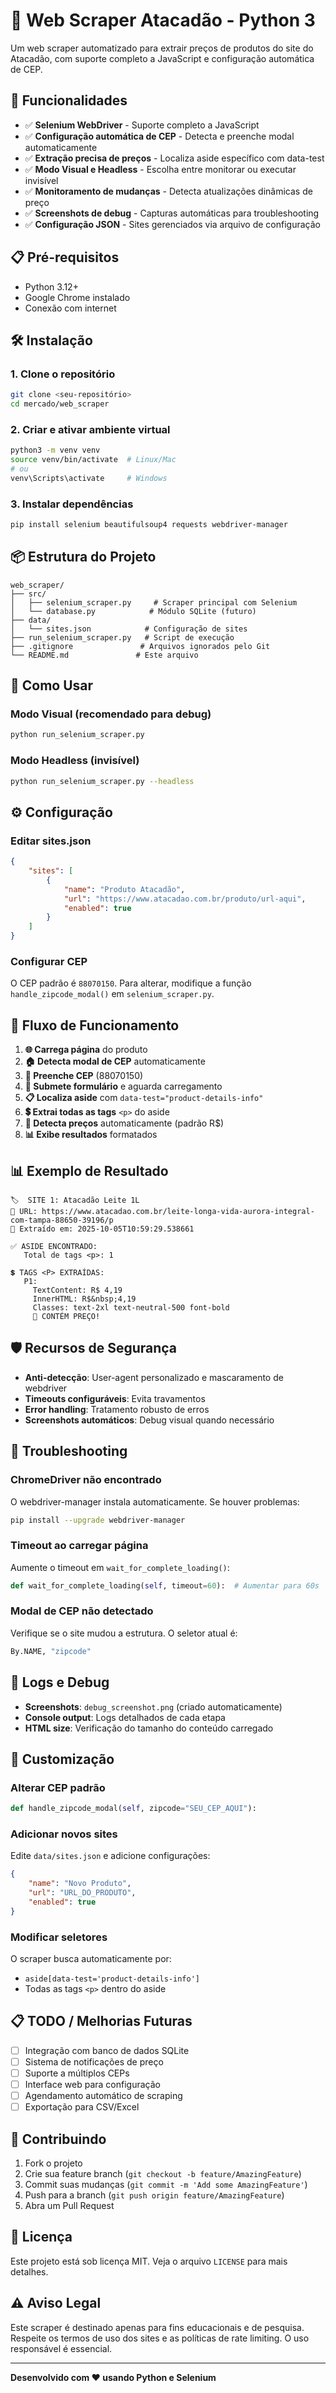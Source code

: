 # 🛒 Web Scraper Atacadão - Python 3

Um web scraper automatizado para extrair preços de produtos do site do Atacadão, com suporte completo a JavaScript e configuração automática de CEP.

## 🚀 Funcionalidades

- ✅ **Selenium WebDriver** - Suporte completo a JavaScript
- ✅ **Configuração automática de CEP** - Detecta e preenche modal automaticamente
- ✅ **Extração precisa de preços** - Localiza aside específico com data-test
- ✅ **Modo Visual e Headless** - Escolha entre monitorar ou executar invisível
- ✅ **Monitoramento de mudanças** - Detecta atualizações dinâmicas de preço
- ✅ **Screenshots de debug** - Capturas automáticas para troubleshooting
- ✅ **Configuração JSON** - Sites gerenciados via arquivo de configuração

## 📋 Pré-requisitos

- Python 3.12+
- Google Chrome instalado
- Conexão com internet

## 🛠️ Instalação

### 1. Clone o repositório
```bash
git clone <seu-repositório>
cd mercado/web_scraper
```

### 2. Criar e ativar ambiente virtual
```bash
python3 -m venv venv
source venv/bin/activate  # Linux/Mac
# ou
venv\Scripts\activate     # Windows
```

### 3. Instalar dependências
```bash
pip install selenium beautifulsoup4 requests webdriver-manager
```

## 📦 Estrutura do Projeto

```
web_scraper/
├── src/
│   ├── selenium_scraper.py     # Scraper principal com Selenium
│   └── database.py            # Módulo SQLite (futuro)
├── data/
│   └── sites.json            # Configuração de sites
├── run_selenium_scraper.py   # Script de execução
├── .gitignore               # Arquivos ignorados pelo Git
└── README.md               # Este arquivo
```

## 🎯 Como Usar

### Modo Visual (recomendado para debug)
```bash
python run_selenium_scraper.py
```

### Modo Headless (invisível)
```bash
python run_selenium_scraper.py --headless
```

## ⚙️ Configuração

### Editar sites.json
```json
{
    "sites": [
        {
            "name": "Produto Atacadão",
            "url": "https://www.atacadao.com.br/produto/url-aqui",
            "enabled": true
        }
    ]
}
```

### Configurar CEP
O CEP padrão é `88070150`. Para alterar, modifique a função `handle_zipcode_modal()` em `selenium_scraper.py`.

## 🔄 Fluxo de Funcionamento

1. **🌐 Carrega página** do produto
2. **🏠 Detecta modal de CEP** automaticamente  
3. **📝 Preenche CEP** (88070150)
4. **🎯 Submete formulário** e aguarda carregamento
5. **📋 Localiza aside** com `data-test="product-details-info"`
6. **💲 Extrai todas as tags** `<p>` do aside
7. **🎯 Detecta preços** automaticamente (padrão R$)
8. **📊 Exibe resultados** formatados

## 📊 Exemplo de Resultado

```
🏷️  SITE 1: Atacadão Leite 1L
🔗 URL: https://www.atacadao.com.br/leite-longa-vida-aurora-integral-com-tampa-88650-39196/p
📅 Extraído em: 2025-10-05T10:59:29.538661

✅ ASIDE ENCONTRADO:
   Total de tags <p>: 1

💲 TAGS <P> EXTRAÍDAS:
   P1:
     TextContent: R$ 4,19
     InnerHTML: R$&nbsp;4,19
     Classes: text-2xl text-neutral-500 font-bold
     🎯 CONTÉM PREÇO!
```

## 🛡️ Recursos de Segurança

- **Anti-detecção**: User-agent personalizado e mascaramento de webdriver
- **Timeouts configuráveis**: Evita travamentos
- **Error handling**: Tratamento robusto de erros
- **Screenshots automáticos**: Debug visual quando necessário

## 🐛 Troubleshooting

### ChromeDriver não encontrado
O webdriver-manager instala automaticamente. Se houver problemas:
```bash
pip install --upgrade webdriver-manager
```

### Timeout ao carregar página
Aumente o timeout em `wait_for_complete_loading()`:
```python
def wait_for_complete_loading(self, timeout=60):  # Aumentar para 60s
```

### Modal de CEP não detectado
Verifique se o site mudou a estrutura. O seletor atual é:
```python
By.NAME, "zipcode"
```

## 📝 Logs e Debug

- **Screenshots**: `debug_screenshot.png` (criado automaticamente)
- **Console output**: Logs detalhados de cada etapa
- **HTML size**: Verificação do tamanho do conteúdo carregado

## 🔧 Customização

### Alterar CEP padrão
```python
def handle_zipcode_modal(self, zipcode="SEU_CEP_AQUI"):
```

### Adicionar novos sites
Edite `data/sites.json` e adicione configurações:
```json
{
    "name": "Novo Produto",
    "url": "URL_DO_PRODUTO",
    "enabled": true
}
```

### Modificar seletores
O scraper busca automaticamente por:
- `aside[data-test='product-details-info']`
- Todas as tags `<p>` dentro do aside

## 📋 TODO / Melhorias Futuras

- [ ] Integração com banco de dados SQLite
- [ ] Sistema de notificações de preço
- [ ] Suporte a múltiplos CEPs
- [ ] Interface web para configuração
- [ ] Agendamento automático de scraping
- [ ] Exportação para CSV/Excel

## 🤝 Contribuindo

1. Fork o projeto
2. Crie sua feature branch (`git checkout -b feature/AmazingFeature`)
3. Commit suas mudanças (`git commit -m 'Add some AmazingFeature'`)
4. Push para a branch (`git push origin feature/AmazingFeature`)
5. Abra um Pull Request

## 📄 Licença

Este projeto está sob licença MIT. Veja o arquivo `LICENSE` para mais detalhes.

## ⚠️ Aviso Legal

Este scraper é destinado apenas para fins educacionais e de pesquisa. Respeite os termos de uso dos sites e as políticas de rate limiting. O uso responsável é essencial.

---

**Desenvolvido com ❤️ usando Python e Selenium**